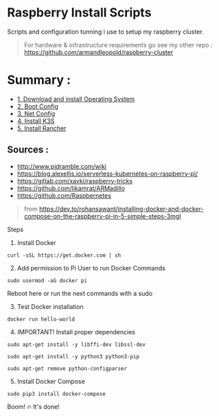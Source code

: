 # Raspberry Install Scripts
Scripts and configuration tunning i use to setup my raspberry cluster.

> For hardware & infrastructure requirements go see my other repo : https://github.com/armandleopold/raspberry-cluster

# Summary :

* [1. Download and install Operating System](#1-download-and-install-operating-system)
* [2. Boot Config](#2-boot-config)
* [3. Net Config](#3-net-config)
* [4. Install K3S](#4-install-k3s)
* [5. Install Rancher](#5-install-rancher)

## Sources : 
* http://www.pidramble.com/wiki
* https://blog.alexellis.io/serverless-kubernetes-on-raspberry-pi/
* https://gitlab.com/xavki/raspberry-tricks
* https://github.com/likamrat/ARMadillo
* https://github.com/Raspbernetes

> from https://dev.to/rohansawant/installing-docker-and-docker-compose-on-the-raspberry-pi-in-5-simple-steps-3mgl

Steps
1. Install Docker
```
curl -sSL https://get.docker.com | sh
```
2. Add permission to Pi User to run Docker Commands
```
sudo usermod -aG docker pi
```
Reboot here or run the next commands with a sudo

3. Test Docker installation
```
docker run hello-world
```
4. IMPORTANT! Install proper dependencies
```
sudo apt-get install -y libffi-dev libssl-dev

sudo apt-get install -y python3 python3-pip

sudo apt-get remove python-configparser
```
5. Install Docker Compose
```
sudo pip3 install docker-compose
```
Boom! 🔥 It's done!
